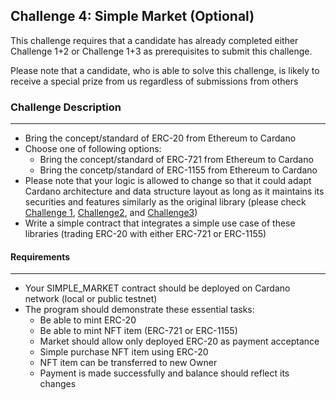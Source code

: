 ## Challenge 4: Simple Market (Optional)

This challenge requires that a candidate has already completed either Challenge 1+2 or Challenge 1+3 as prerequisites to submit this challenge. 

Please note that a candidate, who is able to solve this challenge, is likely to receive a special prize from us regardless of submissions from others

### Challenge Description

____

- Bring the concept/standard of ERC-20 from Ethereum to Cardano
- Choose one of following options:
  - Bring the concept/standard of ERC-721 from Ethereum to Cardano
  - Bring the concetp/standard of ERC-1155 from Ethereum to Cardano
- Please note that your logic is allowed to change so that it could adapt Cardano architecture and data structure layout as long as it maintains its securities and features similarly as the original library (please check [Challenge 1](./Challenge1.md), [Challenge2](./Challenge2.md), and [Challenge3](./Challenge3.md))
- Write a simple contract that integrates a simple use case of these libraries (trading ERC-20 with either ERC-721 or ERC-1155)

#### Requirements

____

- Your SIMPLE_MARKET contract should be deployed on Cardano network (local or public testnet)
- The program should demonstrate these essential tasks:
  - Be able to mint ERC-20
  - Be able to mint NFT item (ERC-721 or ERC-1155)
  - Market should allow only deployed ERC-20 as payment acceptance
  - Simple purchase NFT item using ERC-20
  - NFT item can be transferred to new Owner
  - Payment is made successfully and balance should reflect its changes
